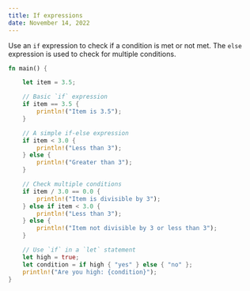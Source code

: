 ```yaml
---
title: If expressions
date: November 14, 2022
---
```


Use an `if` expression to check if a condition is met or not met. The `else` expression is used to check for multiple conditions.

```rust
fn main() {

    let item = 3.5;

    // Basic `if` expression
    if item == 3.5 {
        println!("Item is 3.5");
    }

    // A simple if-else expression
    if item < 3.0 {
        println!("Less than 3");
    } else {
        println!("Greater than 3");
    }

    // Check multiple conditions
    if item / 3.0 == 0.0 {
        println!("Item is divisible by 3");
    } else if item < 3.0 {
        println!("Less than 3");
    } else {
        println!("Item not divisible by 3 or less than 3");
    }

    // Use `if` in a `let` statement
    let high = true;
    let condition = if high { "yes" } else { "no" };
    println!("Are you high: {condition}");
}
```
